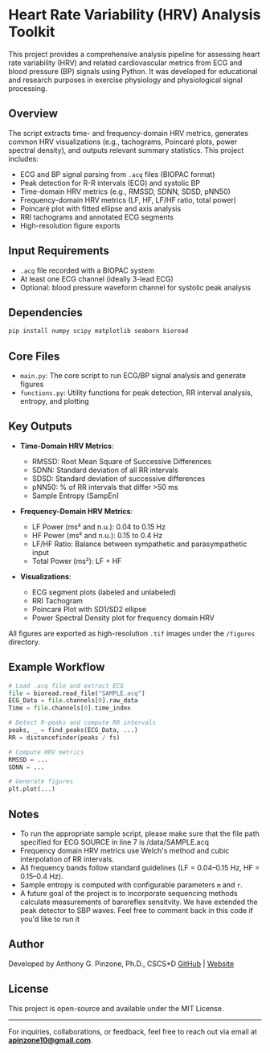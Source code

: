 # Heart Rate Variability (HRV) Analysis Toolkit

This project provides a comprehensive analysis pipeline for assessing heart rate variability (HRV) and related cardiovascular metrics from ECG and blood pressure (BP) signals using Python. It was developed for educational and research purposes in exercise physiology and physiological signal processing.

## Overview

The script extracts time- and frequency-domain HRV metrics, generates common HRV visualizations (e.g., tachograms, Poincaré plots, power spectral density), and outputs relevant summary statistics. This project includes:

* ECG and BP signal parsing from `.acq` files (BIOPAC format)
* Peak detection for R-R intervals (ECG) and systolic BP
* Time-domain HRV metrics (e.g., RMSSD, SDNN, SDSD, pNN50)
* Frequency-domain HRV metrics (LF, HF, LF/HF ratio, total power)
* Poincaré plot with fitted ellipse and axis analysis
* RRI tachograms and annotated ECG segments
* High-resolution figure exports 

## Input Requirements

* `.acq` file recorded with a BIOPAC system
* At least one ECG channel (ideally 3-lead ECG)
* Optional: blood pressure waveform channel for systolic peak analysis

## Dependencies

```bash
pip install numpy scipy matplotlib seaborn bioread
```

## Core Files

* `main.py`: The core script to run ECG/BP signal analysis and generate figures
* `functions.py`: Utility functions for peak detection, RR interval analysis, entropy, and plotting

## Key Outputs

* **Time-Domain HRV Metrics**:

  * RMSSD: Root Mean Square of Successive Differences
  * SDNN: Standard deviation of all RR intervals
  * SDSD: Standard deviation of successive differences
  * pNN50: % of RR intervals that differ >50 ms
  * Sample Entropy (SampEn)

* **Frequency-Domain HRV Metrics**:

  * LF Power (ms² and n.u.): 0.04 to 0.15 Hz
  * HF Power (ms² and n.u.): 0.15 to 0.4 Hz
  * LF/HF Ratio: Balance between sympathetic and parasympathetic input
  * Total Power (ms²): LF + HF

* **Visualizations**:

  * ECG segment plots (labeled and unlabeled)
  * RRI Tachogram
  * Poincaré Plot with SD1/SD2 ellipse
  * Power Spectral Density plot for frequency domain HRV

All figures are exported as high-resolution `.tif` images under the `/figures` directory.

## Example Workflow

```python
# Load .acq file and extract ECG
file = bioread.read_file("SAMPLE.acq")
ECG_Data = file.channels[0].raw_data
Time = file.channels[0].time_index

# Detect R-peaks and compute RR intervals
peaks, _ = find_peaks(ECG_Data, ...)
RR = distancefinder(peaks / fs)

# Compute HRV metrics
RMSSD = ...
SDNN = ...

# Generate figures
plt.plot(...)
```

## Notes
* To run the appropriate sample script, please make sure that the file path specified for ECG SOURCE in line 7 is /data/SAMPLE.acq
* Frequency domain HRV metrics use Welch's method and cubic interpolation of RR intervals.
* All frequency bands follow standard guidelines (LF = 0.04–0.15 Hz, HF = 0.15–0.4 Hz).
* Sample entropy is computed with configurable parameters `m` and `r`.
* A future goal of the project is to incorporate sequencing methods calculate measurements of baroreflex sensitvity. We have extended the peak detector to SBP waves. 
  Feel free to comment back in this code if you'd like to run it 

## Author

Developed by Anthony G. Pinzone, Ph.D., CSCS\*D
[GitHub](https://github.com/apinzone/OS_HRV/) | [Website](https://apinzone.github.io/)

## License

This project is open-source and available under the MIT License.

---

For inquiries, collaborations, or feedback, feel free to reach out via email at **[apinzone10@gmail.com](mailto:apinzone10@gmail.com)**.
